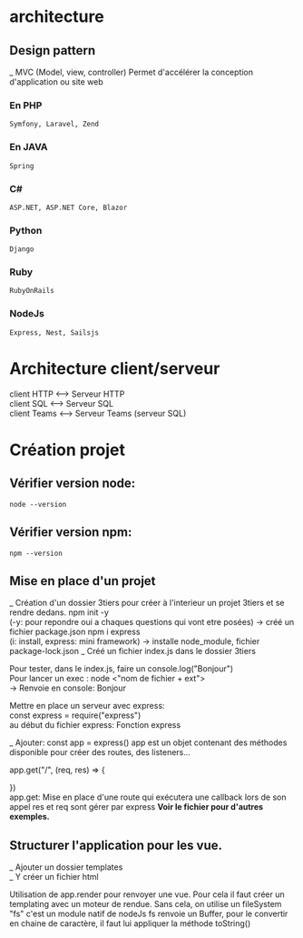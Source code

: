# architecture
## Design pattern
_ MVC (Model, view, controller) Permet d'accélérer la conception d'application ou site web
### En PHP
    Symfony, Laravel, Zend
### En JAVA
    Spring
### C#
    ASP.NET, ASP.NET Core, Blazor
### Python
    Django
### Ruby
    RubyOnRails
### NodeJs
    Express, Nest, Sailsjs

# Architecture client/serveur
client HTTP <--> Serveur HTTP  
client SQL <--> Serveur SQL  
client Teams <--> Serveur Teams (serveur SQL)  

# Création projet

## Vérifier version node: 
    node --version 

## Vérifier version npm:
    npm --version

## Mise en place d'un projet
_ Création d'un dossier 3tiers pour créer à l'interieur un projet 3tiers et se rendre dedans.
    npm init -y  
    (-y: pour repondre oui a chaques questions qui vont etre posées) -> créé un fichier package.json
    npm i express  
    (i: install, express: mini framework) -> installe node_module, fichier package-lock.json
_ Créé un fichier index.js dans le dossier 3tiers

Pour tester, dans le index.js, faire un console.log("Bonjour")  
Pour lancer un exec : 
    node <"nom de fichier + ext">  
    -> Renvoie en console: Bonjour

Mettre en place un serveur avec express:  
    const express = require("express")  
    au début du fichier
express: Fonction express

_ Ajouter: const app = express()
app est un objet contenant des méthodes disponible pour créer des routes, des listeners...

app.get("/", (req, res) => {

})  
app.get: Mise en place d'une route qui exécutera une callback lors de son appel
res et req sont gérer par express
__Voir le fichier pour d'autres exemples.__

## Structurer l'application pour les vue.
_ Ajouter un dossier templates   
_ Y créer un fichier html  

Utilisation de app.render pour renvoyer une vue. Pour cela il faut créer un templating avec un moteur de rendue. Sans cela, on utilise un fileSystem "fs" c'est un module natif de nodeJs
fs renvoie un Buffer, pour le convertir en chaine de caractère, il faut lui appliquer la méthode toString()
